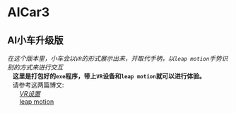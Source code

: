 # AICar3
## AI小车升级版
*在这个版本里，小车会以`VR`的形式展示出来，并取代手柄，以`leap motion`手势识别的方式来进行交互*  
    &nbsp;  &nbsp;**这里是打包好的`exe`程序，带上`VR`设备和`leap motion`就可以进行体验。**  
    &nbsp;  &nbsp;请参考这两篇博文:  
         &nbsp;  &nbsp;  &nbsp;  &nbsp;*[VR设置](https://blog.csdn.net/scopperil/article/details/80390976)  
         &nbsp;   &nbsp;  &nbsp; &nbsp;*[leap motion](https://blog.csdn.net/scopperil/article/details/80400497)  
